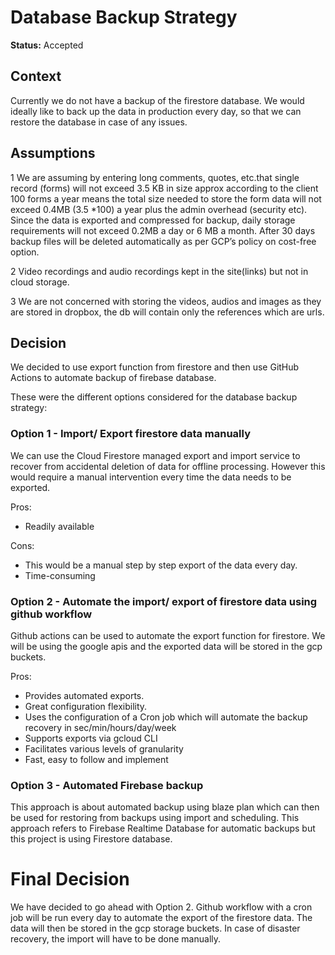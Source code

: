 # Database Backup Strategy

**Status:** Accepted

## Context

Currently we do not have a backup of the firestore database. We would ideally like to back up the data in production every day, so that we can restore the database in case of any issues.

## Assumptions

1  We are assuming by entering long comments, quotes, etc.that single record (forms) will not exceed 3.5 KB in size approx according to the client 100 forms a year means the total size needed to store the form data will not exceed 0.4MB (3.5 *100) a year plus the admin overhead (security etc). Since the data is exported and compressed for backup, daily storage requirements will not exceed 0.2MB a day or 6 MB a month. After 30 days backup files will be deleted automatically as per GCP’s policy on cost-free option.

2  Video recordings and audio recordings kept in the site(links) but not in cloud storage.

3  We are not concerned with storing the videos, audios and images as they are stored in dropbox, the db will contain only the references which are urls.

## Decision

We decided to use export function from firestore and then use GitHub Actions to automate backup of firebase database.

These were the different options considered for the database backup strategy:

### Option 1 - Import/ Export firestore data manually

We can use the Cloud Firestore managed export and import service to recover from accidental deletion of data for offline processing. However this would require a manual intervention every time the data needs to be exported.

Pros:
- Readily available

Cons:
- This would be a manual step by step export of the data every day.
- Time-consuming 

### Option 2 - Automate the import/ export of firestore data using github workflow

Github actions can be used to automate the export function for firestore. We will be using the google apis and the exported data will be stored in the gcp buckets.

Pros:
- Provides automated exports.
- Great configuration flexibility.
- Uses the configuration of a Cron job which will automate the backup recovery in sec/min/hours/day/week
- Supports exports via gcloud CLI
- Facilitates various levels of granularity
- Fast, easy to follow and implement

### Option 3 - Automated Firebase backup

This approach is about automated backup using blaze plan which can then be used for restoring from backups using import and scheduling. This approach refers to Firebase Realtime Database for automatic backups but this project is using Firestore database.


# Final Decision

We have decided to go ahead with Option 2. Github workflow with a cron job will be run every day to automate the export of the firestore data. The data will then be stored in the gcp storage buckets. In case of disaster recovery, the import will have to be done manually.
